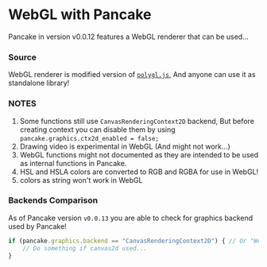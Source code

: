 # WebGL with Pancake

Pancake in version v0.0.12 features a WebGL renderer that can be used...

### Source

WebGL renderer is modified version of [`polygl.js`](https://github.com/Rabios/polygl.js), And anyone can use it as standalone library!

### NOTES

1. Some functions still use `CanvasRenderingContext2D` backend, But before creating context you can disable them by using `pancake.graphics.ctx2d_enabled = false;`
2. Drawing video is experimental in WebGL (And might not work...)
3. WebGL functions might not documented as they are intended to be used as internal functions in Pancake.
4. HSL and HSLA colors are converted to RGB and RGBA for use in WebGL!
5. colors as string won't work in WebGL

### Backends Comparison

As of Pancake version `v0.0.13` you are able to check for graphics backend used by Pancake!

```js
if (pancake.graphics.backend == "CanvasRenderingContext2D") { // Or "WebGLRenderingContext"
    // Do something if canvas2d used...
}
```